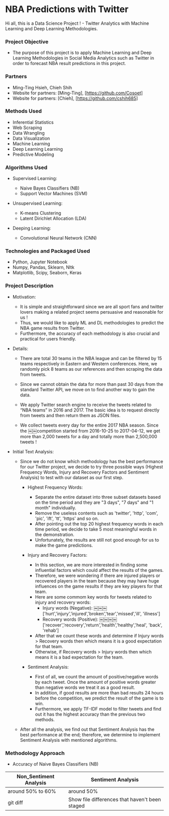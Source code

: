 # NBA Predictions with Twitter
Hi all, this is a Data Science Project ! - Twitter Analytics with Machine Learning and Deep Learning Methodologies.


### Project Objective

* The purpose of this project is to apply Machine Learning and Deep Learning Methodologies in Social Media Analytics such as 
Twitter in order to forecast NBA result predictions in this project.


### Partners

* Ming-Ting Hsieh, Chieh Shih
* Website for partners: [Ming-Ting], [https://github.com/Cosoet]
* Website for partners: [Chieh], [https://github.com/cshih685]


### Methods Used

* Inferential Statistics
* Web Scraping
* Data Wrangling
* Data Visualization
* Machine Learning
* Deep Learning Learning
* Predictive Modeling


### Algorithms Used

- Supervised Learning: 
  - Naive Bayes Classifiers (NB)
  - Support Vector Machines (SVM)
  
- Unsupervised Learning: 
  - K-means Clustering
  - Latent Dirichlet Allocation (LDA)
  
- Deeping Learning: 
  - Convolutional Neural Network (CNN)


### Technologies and Packaged Used

* Python, Jupyter Notebook
* Numpy, Pandas, Sklearn, Nltk
* Matplotlib, Scipy, Seaborn, Keras


### Project Description

* Motivation:

  - It is simple and straightforward since we are all sport fans and twitter lovers making a related project seems persuasive and reasonable for us ! 
  - Thus, we would like to apply ML and DL methodologies to predict the NBA game results from Twitter. 
  - Furthermore, the accuracy of each methodology is also crucial and practical for users friendly.  
  
* Details:

  - There are total 30 teams in the NBA league and can be filtered by 15 teams respectively in Eastern and Western
  conferences. Here, we randomly pick 8 teams as our references and then scraping the data from tweets.
  
  - Since we cannot obtain the data for more than past 30 days from the standard Twitter API, we move on to find another way to gain the data.
  
  - We apply Twitter search engine to receive the tweets related to “NBA teams” in 2016 and 2017. The basic idea is to request directly from tweets and then return them as JSON files.
  
  - We collect tweets every day for the entire 2017 NBA season. Since the ￼￼competition started from 2016-10-25 to 2017-04-12, we get more than 2,000 tweets for a day and totally more than 2,500,000 tweets !  
  
* Initial Text Analysis:

  - Since we do not know which methodology has the best performance for our Twitter project, we decide to try three possible ways (Highest Frequency Words, Injury and Recovery Factors and Sentiment Analysis) to test with our dataset as our first step.
  
    - Highest Frequency Words:
    
      * Separate the entire dataset into three subset datasets based on the time period and they are "3 days", "7 days" and "1 month" individually.
      * Remove the useless contents such as 'twitter', 'http', 'com', 'pic', 'ift', 'tt', 'https' and so on.
      * After pointing out the top 20 highest frequency words in each time period, we decide to take 5 most meaningful words in the demonstration.
      * Unfortunately, the results are still not good enough for us to make the game predictions.

    - Injury and Recovery Factors:
      
      * In this section, we are more interested in finding some influential factors which could affect the results of the games. 
      * Therefore, we were wondering if there are injured players or recovered players in the team because they may have huge influences on the game results if they are key players for that team.
      * Here are some commom key words for tweets related to injury and recovery words:
        * Injury words (Negative): ￼￼￼['hurt','injury','injured','broken','tear','missed','ill', 'illness']
        * Recovery words (Positive): ￼￼￼￼['recover','recovery','return','health','healthy','heal', 'back', 'rehab']
      * After that we count these words and determine if Injury words > Recovery words then which means it is a good expectation for that team. 
      * Otherwise, if Recovery words > Injury words then which means it is a bad expectation for the team.
      
    - Sentiment Analysis:
    
      * First of all, we count the amount of positive/negative words by each tweet. Once the amount of positive words greater than negative words we treat it as a good result.
      * In addition, if good results are more than bad results 24 hours before the competition, we predict the result of the game is to win.
      * Furthermore, we apply TF-IDF model to filter tweets and find out it has the highest accuracy than the previous two methods. 
  
  - After all the analysis, we find out that Sentiment Analysis has the best performance at the end; therefore, we determine to implement Sentiment Analysis with mentioned algorithms.


### Methodology Approach 

* Accuracy of Naive Bayes Classifiers (NB)

| Non_Sentiment Analysis | Sentiment Analysis |
| --- | --- |
| around 50% to 60% | around 50% |
| git diff | Show file differences that haven't been staged |

